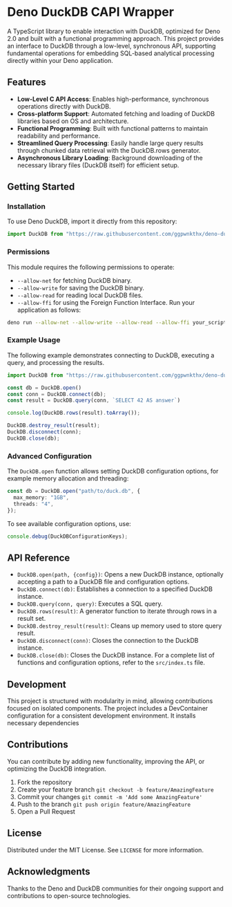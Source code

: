 # Deno DuckDB CAPI Wrapper
A TypeScript library to enable interaction with DuckDB, optimized for Deno 2.0 and built with a functional programming approach. This project provides an interface to DuckDB through a low-level, synchronous API, supporting fundamental operations for embedding SQL-based analytical processing directly within your Deno application.

## Features
- **Low-Level C API Access**: Enables high-performance, synchronous operations directly with DuckDB.
- **Cross-platform Support**: Automated fetching and loading of DuckDB libraries based on OS and architecture.
- **Functional Programming**: Built with functional patterns to maintain readability and performance.
- **Streamlined Query Processing**: Easily handle large query results through chunked data retrieval with the DuckDB.rows generator.
- **Asynchronous Library Loading**: Background downloading of the necessary library files (DuckDB itself) for efficient setup.

## Getting Started

### Installation
To use Deno DuckDB, import it directly from this repository:
```typescript
import DuckDB from "https://raw.githubusercontent.com/ggpwnkthx/deno-duckdb/main/mod.ts";
```

### Permissions
This module requires the following permissions to operate:
- `--allow-net` for fetching DuckDB binary.
- `--allow-write` for saving the DuckDB binary.
- `--allow-read` for reading local DuckDB files.
- `--allow-ffi` for using the Foreign Function Interface.
Run your application as follows:
```bash
deno run --allow-net --allow-write --allow-read --allow-ffi your_script.ts
```

### Example Usage
The following example demonstrates connecting to DuckDB, executing a query, and processing the results.
```typescript
import DuckDB from "https://raw.githubusercontent.com/ggpwnkthx/deno-duckdb/main/mod.ts";

const db = DuckDB.open()
const conn = DuckDB.connect(db);
const result = DuckDB.query(conn, `SELECT 42 AS answer`)

console.log(DuckDB.rows(result).toArray());

DuckDB.destroy_result(result);
DuckDB.disconnect(conn);
DuckDB.close(db);
```

### Advanced Configuration
The `DuckDB.open` function allows setting DuckDB configuration options, for example memory allocation and threading:
```typescript
const db = DuckDB.open("path/to/duck.db", {
  max_memory: "1GB",
  threads: "4",
});
```
To see available configuration options, use:
```typescript
console.debug(DuckDBConfigurationKeys);
```

## API Reference
- `DuckDB.open(path, {config})`: Opens a new DuckDB instance, optionally accepting a path to a DuckDB file and configuration options.
- `DuckDB.connect(db)`: Establishes a connection to a specified DuckDB instance.
- `DuckDB.query(conn, query)`: Executes a SQL query.
- `DuckDB.rows(result)`: A generator function to iterate through rows in a result set.
- `DuckDB.destroy_result(result)`: Cleans up memory used to store query result.
- `DuckDB.disconnect(conn)`: Closes the connection to the DuckDB instance.
- `DuckDB.close(db)`: Closes the DuckDB instance.
For a complete list of functions and configuration options, refer to the `src/index.ts` file.

## Development
This project is structured with modularity in mind, allowing contributions focused on isolated components. The project includes a DevContainer configuration for a consistent development environment. It installs necessary dependencies

## Contributions
You can contribute by adding new functionality, improving the API, or optimizing the DuckDB integration.
1. Fork the repository
2. Create your feature branch `git checkout -b feature/AmazingFeature`
3. Commit your changes `git commit -m 'Add some AmazingFeature'`
4. Push to the branch `git push origin feature/AmazingFeature`
5. Open a Pull Request

## License
Distributed under the MIT License. See `LICENSE` for more information.

## Acknowledgments
Thanks to the Deno and DuckDB communities for their ongoing support and contributions to open-source technologies.